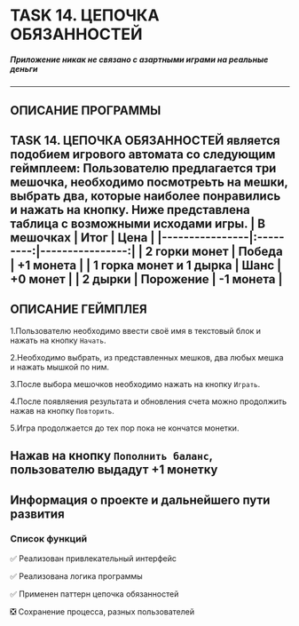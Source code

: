 # TASK 14. ЦЕПОЧКА ОБЯЗАННОСТЕЙ
##### Приложение никак не связано с азартными играми на реальные деньги
-------------------------
## ОПИСАНИЕ ПРОГРАММЫ
TASK 14. ЦЕПОЧКА ОБЯЗАННОСТЕЙ является подобием игрового автомата со следующим геймплеем:
Пользователю предлагается три мешочка, необходимо посмотреьть на мешки, выбрать два, которые наиболее понравились и нажать на кнопку.
Ниже представлена таблица с возможными исходами игры.
| В мешочках | Итог | Цена |
|----------------|:---------:|----------------:|
| 2 горки монет | **Победа** | +1 монета |
| 1 горка монет и 1 дырка | **Шанс** | +0 монет |
| 2 дырки | **Порожение** | -1 монета |
-------------------------
## ОПИСАНИЕ ГЕЙМПЛЕЯ
1.Пользователю необходимо ввести своё имя в текстовый блок и нажать на кнопку `Начать`.

2.Необходимо выбрать, из представленных мешков, два любых мешка и нажать мышкой по ним.

3.После выбора мешочков необходимо нажать на кнопку `Играть`.

4.После появляения результата и обновления счета можно продолжить нажав на кнопку `Повторить`.

5.Игра продолжается до тех пор пока не кончатся монетки.

 Нажав на кнопку `Пополнить баланс`, пользователю выдадут +1 монетку
-------------------------
## Информация о проекте и дальнейшего пути развития
### Список функций
:white_check_mark: Реализован привлекательный интерфейс

:white_check_mark: Реализована логика программы

:white_check_mark: Применен паттерн цепочка обязанностей

:negative_squared_cross_mark: Сохранение процесса, разных пользователей
